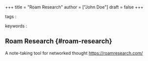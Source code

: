 +++
title = "Roam Research"
author = ["John Doe"]
draft = false
+++

tags
:


keywords
:


## Roam Research {#roam-research}

A note-taking tool for networked thought
<https://roamresearch.com/>
